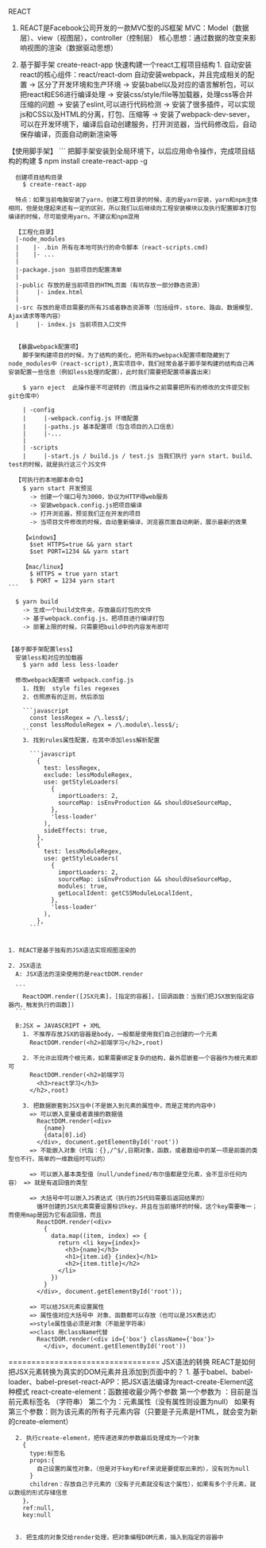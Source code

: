 REACT
  1. REACT是Facebook公司开发的一款MVC型的JS框架
    MVC：Model（数据层）、view（视图层），controller（控制层）
  核心思想：通过数据的改变来影响视图的渲染（数据驱动思想）

  2. 基于脚手架 create-react-app 快速构建一个react工程项目结构
    1. 自动安装react的核心组件：react/react-dom
      自动安装webpack，并且完成相关的配置
      -> 区分了开发环境和生产环境
      -> 安装babel以及对应的语言解析包，可以把react和ES6进行编译处理
      -> 安装css/style/file等加载器，处理css等合并压缩的问题
      -> 安装了eslint,可以进行代码检测
      -> 安装了很多插件，可以实现js和CSS以及HTML的分离，打包、压缩等
      -> 安装了webpack-dev-sever，可以在开发环境下，编译后自动创建服务，打开浏览器，当代码修改后，自动保存编译，页面自动刷新渲染等


  【使用脚手架】
    ```
      把脚手架安装到全局环境下，以后应用命令操作，完成项目结构的构建
      $ npm install create-react-app -g


      创建项目结构目录
        $ create-react-app

      特点：如果当前电脑安装了yarn，创建工程目录的时候，走的是yarn安装，yarn和npm主体相同，但是处理起来还有一定的区别，所以我们以后继续向工程安装模块以及执行配置脚本打包编译的时候，尽可能使用yarn，不建议和npm混用

      【工程化目录】
      |-node_modules
      |    |- .bin 所有在本地可执行的命令脚本（react-scripts.cmd)
      |    |- ...
      |
      |-package.json 当前项目的配置清单
      |
      |-public 存放的是当前项目的HTML页面（有坑存放一部分静态资源）
      |     |- index.html
      |
      |-src 存放的是项目需要的所有JS或者静态资源等（包括组件，store、路由、数据模型、Ajax请求等等内容）
      |     |- index.js 当前项目入口文件


      【暴露webpack配置项】
        脚手架构建项目的时候，为了结构的美化，把所有的webpack配置项都隐藏到了node_modules中（react-script),真实项目中，我们经常会基于脚手架构建的结构自己再安装配置一些信息（例如less处理的配置），此时我们需要把配置项暴露出来）

        $ yarn eject  此操作是不可逆转的（而且操作之前需要把所有的修改的文件提交到git仓库中）

        | -config
        |     |-webpack.config.js 环境配置
        |     |-paths.js 基本配置项（包含项目的入口信息）
        |     |-...
        |
        | -scripts
        |     |-start.js / build.js / test.js 当我们执行 yarn start、build、test的时候，就是执行这三个JS文件

      【可执行的本地脚本命令】
        $ yarn start 开发预览
          -> 创建一个端口号为3000，协议为HTTP得web服务
          -> 安装webpack.config.js把项目编译
          -> 打开浏览器，预览我们正在开发的项目
          -> 当项目文件修改的时候，自动重新编译，浏览器页面自动刷新，展示最新的效果

        【windows】
          $set HTTPS=true && yarn start
          $set PORT=1234 && yarn start

        【mac/linux】
          $ HTTPS = true yarn start
          $ PORT = 1234 yarn start
    ```

      $ yarn build
        -> 生成一个build文件夹，存放最后打包的文件
        -> 基于webpack.config.js，把项目进行编译打包
        -> 部署上限的时候，只需要把build中的内容发布即可


    【基于脚手架配置less】
      安装less和对应的加载器
        $ yarn add less less-loader

      修改webpack配置项 webpack.config.js
        1. 找到  style files regexes
        2. 仿照原有的正则，然后添加
       
        ```javascript
          const lessRegex = /\.less$/;
          const lessModuleRegex = /\.module\.less$/;
        ```
        3. 找到rules属性配置，在其中添加less解析配置

          ```javascript
            {
              test: lessRegex,
              exclude: lessModuleRegex,
              use: getStyleLoaders(
                {
                  importLoaders: 2,
                  sourceMap: isEnvProduction && shouldUseSourceMap,
                },
                'less-loader'
              ),
              sideEffects: true,
            },
            {
              test: lessModuleRegex,
              use: getStyleLoaders(
                {
                  importLoaders: 2,
                  sourceMap: isEnvProduction && shouldUseSourceMap,
                  modules: true,
                  getLocalIdent: getCSSModuleLocalIdent,
                },
                'less-loader'
              ),
            },
          ```


    1. REACT是基于独有的JSX语法实现视图渲染的

    2. JSX语法
      A: JSX语法的渲染使用的是reactDOM.render

      ```
        ReactDOM.render([JSX元素]，[指定的容器]，[回调函数：当我们把JSX放到指定容器内，触发执行的函数])
      ```

      B:JSX = JAVASCRIPT + XML
        1. 不推荐存放JSX的容器是body，一般都是使用我们自己创建的一个元素
          ReactDOM.render(<h2>前端学习</h2>,root)

        2. 不允许出现两个根元素，如果需要绑定复杂的结构，最外层嵌套一个容器作为根元素即可
          ReactDOM.render(<h2>前端学习
            <h3>react学习</h3>
          </h2>,root)

        3. 把数据嵌套到JSX当中(不是嵌入到元素的属性中，而是正常的内容中)
          => 可以嵌入变量或者直接的数据值
            ReactDOM.render(<div>
              {name}
              {data[0].id}
            </div>, document.getElementById('root'))
          => 不能嵌入对象（代指：{},/^$/,日期对象，函数，或者数组中的某一项是前面的类型也不行，简单的一维数组时可以的）

          => 可以嵌入基本类型值（null/undefined/布尔值都是空元素，会不显示任何内容） => 就是有返回值的类型

          => 大括号中可以嵌入JS表达式（执行的JS代码需要后返回结果的）
            循环创建的JSX元素需要设置标识key，并且在当前循环的时候，这个key需要唯一；而使用map是因为它有返回值，而且
            ReactDOM.render(<div>
              {
                data.map((item, index) => {
                  return <li key={index}>
                    <h3>{name}</h3>
                    <h1>{item.id} {index}</h1>
                    <h2>{item.title}</h2>
                  </li>
                })
              }
            </div>, document.getElementById('root'));

          => 可以给JSX元素设置属性
          => 属性值对应大括号中 对象、函数都可以存放（也可以是JSX表达式）
          =>style属性值必须是对象（不能是字符串）
          =>class 用className代替
            ReactDOM.render(<div id={'box'} className={'box'}>
              </div>, document.getElementById('root'))

=================================
  JSX语法的转换
    REACT是如何把JSX元素转换为真实的DOM元素并且添加到页面中的？
      1. 基于babel、babel-loader、babel-preset-react-APP：把JSX语法编译为react-create-Element这种模式
        react-create-element：函数接收最少两个参数
          第一个参数为 ：目前是当前元素标签名 （字符串）
          第二个为：元素属性（没有属性则设置为null）
          如果有第三个参数：则为该元素的所有子元素内容（只要是子元素是HTML，就会变为新的create-element）

      2. 执行create-element，把传递进来的参数最后处理成为一个对象
        {
          type:标签名
          props:{
            自己设置的属性对象，（但是对于key和ref来说是要提取出来的），没有则为null
          }
          children：存放自己子元素的（没有子元素就没有这个属性），如果有多个子元素，就以数组的形式存储信息
        }，
        ref:null,
        key:null


      3. 把生成的对象交给render处理，把对象编程DOM元素，插入到指定的容器中

